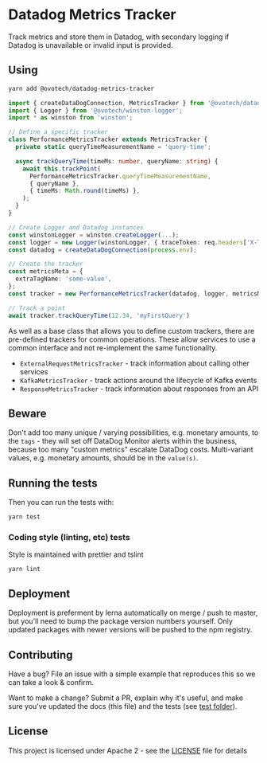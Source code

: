 # Datadog Metrics Tracker

Track metrics and store them in Datadog, with secondary logging if Datadog is unavailable or invalid input is provided.

## Using

```bash
yarn add @ovotech/datadog-metrics-tracker
```

```typescript
import { createDataDogConnection, MetricsTracker } from '@ovotech/datadog-metrics-tracker';
import { Logger } from '@ovotech/winston-logger';
import * as winston from 'winston';

// Define a specific tracker
class PerformanceMetricsTracker extends MetricsTracker {
  private static queryTimeMeasurementName = 'query-time';

  async trackQueryTime(timeMs: number, queryName: string) {
    await this.trackPoint(
      PerformanceMetricsTracker.queryTimeMeasurementName,
      { queryName },
      { timeMs: Math.round(timeMs) },
    );
  }
}

// Create Logger and Datadog instances
const winstonLogger = winston.createLogger(...);
const logger = new Logger(winstonLogger, { traceToken: req.headers['X-Trace-Token'] });
const datadog = createDataDogConnection(process.env);

// Create the tracker
const metricsMeta = {
  extraTagName: 'some-value',
};
const tracker = new PerformanceMetricsTracker(datadog, logger, metricsMeta);

// Track a point
await tracker.trackQueryTime(12.34, 'myFirstQuery')
```

As well as a base class that allows you to define custom trackers, there are pre-defined trackers for common operations.
These allow services to use a common interface and not re-implement the same functionality.

- `ExternalRequestMetricsTracker` - track information about calling other services
- `KafkaMetricsTracker` - track actions around the lifecycle of Kafka events
- `ResponseMetricsTracker` - track information about responses from an API

## Beware

Don't add too many unique / varying possibilities, e.g. monetary amounts, to the `tags` - they will set off DataDog Monitor alerts within the business, because too many "custom metrics" escalate DataDog costs.
Multi-variant values, e.g. monetary amounts, should be in the `value(s)`.

## Running the tests

Then you can run the tests with:

```bash
yarn test
```

### Coding style (linting, etc) tests

Style is maintained with prettier and tslint

```
yarn lint
```

## Deployment

Deployment is preferment by lerna automatically on merge / push to master, but you'll need to bump the package version numbers yourself. Only updated packages with newer versions will be pushed to the npm registry.

## Contributing

Have a bug? File an issue with a simple example that reproduces this so we can take a look & confirm.

Want to make a change? Submit a PR, explain why it's useful, and make sure you've updated the docs (this file) and the tests (see [test folder](test)).

## License

This project is licensed under Apache 2 - see the [LICENSE](LICENSE) file for details
